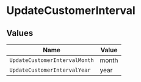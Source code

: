 # UpdateCustomerInterval


## Values

| Name                          | Value                         |
| ----------------------------- | ----------------------------- |
| `UpdateCustomerIntervalMonth` | month                         |
| `UpdateCustomerIntervalYear`  | year                          |